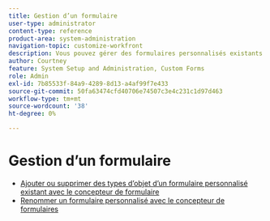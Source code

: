 ```yaml
---
title: Gestion d’un formulaire
user-type: administrator
content-type: reference
product-area: system-administration
navigation-topic: customize-workfront
description: Vous pouvez gérer des formulaires personnalisés existants à l’aide du Concepteur de formulaire.
author: Courtney
feature: System Setup and Administration, Custom Forms
role: Admin
exl-id: 7b85533f-84a9-4289-8d13-a4af99f7e433
source-git-commit: 50fa63474cfd40706e74507c3e4c231c1d97d463
workflow-type: tm+mt
source-wordcount: '38'
ht-degree: 0%

---
```


# Gestion d’un formulaire

* [Ajouter ou supprimer des types d’objet d’un formulaire personnalisé existant avec le concepteur de formulaire](/help/quicksilver/administration-and-setup/customize-workfront/create-manage-custom-forms/form-designer/manage-a-form/add-or-remove-objects-from-a-form.md)
* [Renommer un formulaire personnalisé avec le concepteur de formulaires](/help/quicksilver/administration-and-setup/customize-workfront/create-manage-custom-forms/form-designer/manage-a-form/rename-a-custom-form.md)
